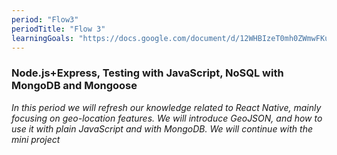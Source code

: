 ```yaml
---
period: "Flow3"
periodTitle: "Flow 3"
learningGoals: "https://docs.google.com/document/d/12WHBIzeT0mh0ZWmwFKufTJFTdQy007sZich9XWApW48/edit"
---
```


### Node.js+Express, Testing with JavaScript, NoSQL with MongoDB and Mongoose

*In this period we will refresh our knowledge related to React Native, mainly focusing on geo-location features.
 We will introduce GeoJSON, and how to use it with plain JavaScript and with MongoDB.
 We will continue with the mini project*